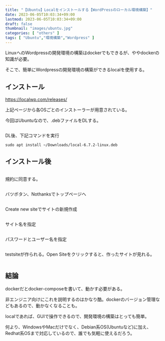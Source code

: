 ```yaml
---
title: "【Ubuntu】Localをインストールする【WordPressのローカル環境構築】"
date: 2023-06-05T10:03:34+09:00
lastmod: 2023-06-05T10:03:34+09:00
draft: false
thumbnail: "images/ubuntu.jpg"
categories: [ "others" ]
tags: [ "Ubuntu","環境構築","Wordpress" ]
---
```



LinuxへのWordpressの開発環境の構築はdockerでもできるが、ややdockerの知識が必要。

そこで、簡単にWordpressの開発環境の構築ができるlocalを使用する。

## インストール

https://localwp.com/releases/

上記ページから各OSごとのインストーラーが用意されている。

今回はUbuntuなので、.debファイルをDLする。

<div class="img-center"><img src="/images/Screenshot from 2023-06-05 10-06-39.png" alt=""></div>

DL後、下記コマンドを実行



```
sudo apt install ~/Downloads/local-6.7.2-linux.deb
```

## インストール後

<div class="img-center"><img src="/images/Screenshot from 2023-06-05 10-09-28.png" alt=""></div>

規約に同意する。

<div class="img-center"><img src="/images/Screenshot from 2023-06-05 10-10-30.png" alt=""></div>

バツボタン、Nothanksでトップページへ

<div class="img-center"><img src="/images/Screenshot from 2023-06-05 10-11-39.png" alt=""></div>

Create new siteでサイトの新規作成

<div class="img-center"><img src="/images/Screenshot from 2023-06-05 10-12-06.png" alt=""></div>

サイト名を指定

<div class="img-center"><img src="/images/Screenshot from 2023-06-05 10-12-21.png" alt=""></div>

パスワードとユーザー名を指定

<div class="img-center"><img src="/images/Screenshot from 2023-06-05 10-13-40.png" alt=""></div>


testsiteが作られる。Open Siteをクリックすると、作ったサイトが見れる。

<div class="img-center"><img src="/images/Screenshot from 2023-06-05 10-12-38.png" alt=""></div>

## 結論

dockerだとdocker-composeを書いて、動かす必要がある。

非エンジニア向けにこれを説明するのはかなり酷。dockerのバージョン管理などもあるので、動かなくなることも。

localであれば、GUIで操作できるので、開発環境の構築はとっても簡単。

何より、WindowsやMacだけでなく、Debian系OS(Ubuntuなど)に加え、Redhat系OSまで対応しているので、誰でも気軽に使えるだろう。




